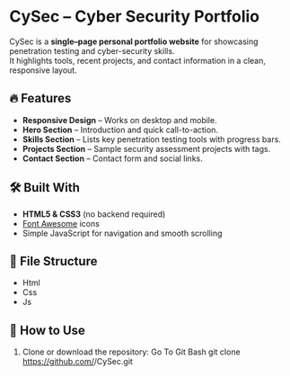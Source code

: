# CySec – Cyber Security Portfolio

CySec is a **single–page personal portfolio website** for showcasing penetration testing
and cyber-security skills.  
It highlights tools, recent projects, and contact information in a clean,
responsive layout.

## 🔥 Features
- **Responsive Design** – Works on desktop and mobile.
- **Hero Section** – Introduction and quick call-to-action.
- **Skills Section** – Lists key penetration testing tools with progress bars.
- **Projects Section** – Sample security assessment projects with tags.
- **Contact Section** – Contact form and social links.

## 🛠️ Built With
- **HTML5 & CSS3** (no backend required)
- [Font Awesome](https://fontawesome.com/) icons
- Simple JavaScript for navigation and smooth scrolling

## 📂 File Structure
- Html
- Css
- Js

## 🚀 How to Use
1. Clone or download the repository:
   Go To Git Bash
   git clone https://github.com/<your-username>/CySec.git

  
